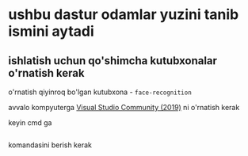 # ushbu dastur odamlar yuzini tanib ismini aytadi
ishlatish uchun qo'shimcha kutubxonalar o'rnatish kerak
--------------------
o'rnatish qiyinroq bo'lgan kutubxona - `face-recognition`

avvalo kompyuterga
[Visual Studio Community (2019)](https://my.visualstudio.com/Downloads?q=visual%20studio%202019&wt.mc_id=o~msft~vscom~older-downloads)
ni o'rnatish kerak

keyin cmd ga
```pip install cmake dlib face-recognition
```
komandasini berish kerak
